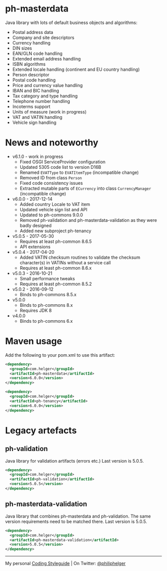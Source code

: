 # ph-masterdata

Java library with lots of default business objects and algorithms:
  * Postal address data
  * Company and site descriptors
  * Currency handling
  * DIN sizes
  * EAN/GLN code handling
  * Extended email address handling
  * ISBN algorithms
  * Extended locale handling (continent and EU country handling)
  * Person descriptor
  * Postal code handling
  * Price and currency value handling
  * IBAN and BIC handling
  * Tax category and type handling
  * Telephone number handling
  * Incoterms support
  * Units of measure (work in progress)
  * VAT and VATIN handling
  * Vehicle sign handling 

# News and noteworthy

* v6.1.0 - work in progress
  * Fixed OSGI ServiceProvider configuration
  * Updated 5305 code list to version D16B
  * Renamed `EVATType` to `EVATItemType` (incompatible change)
  * Removed ID from class `Person`
  * Fixed code consistency issues
  * Extracted mutable parts of `ECurrency` into class `CurrencyManager` (incompatible change)
* v6.0.0 - 2017-12-14
  * Added country Locale to VAT item
  * Updated vehicle sign list and API
  * Updated to ph-commons 9.0.0
  * Removed ph-validation and ph-masterdata-validation as they were badly designed
  * Added new subproject ph-tenancy
* v5.0.5 - 2017-05-30
  * Requires at least ph-common 8.6.5
  * API extensions
* v5.0.4 - 2017-04-20
  * Added VATIN checksum routines to validate the checksum character(s) in VATINs without a service call
  * Requires at least ph-common 8.6.x
* v5.0.3 - 2016-10-21
  * Small performance tweaks
  * Requires at least ph-common 8.5.2
* v5.0.2 - 2016-09-12
  * Binds to ph-commons 8.5.x
* v5.0.0
  * Binds to ph-commons 8.x
  * Requires JDK 8
* v4.0.0
  * Binds to ph-commons 6.x        

# Maven usage
Add the following to your pom.xml to use this artifact:
```xml
<dependency>
  <groupId>com.helger</groupId>
  <artifactId>ph-masterdata</artifactId>
  <version>6.0.0</version>
</dependency>
```

```xml
<dependency>
  <groupId>com.helger</groupId>
  <artifactId>ph-tenancy</artifactId>
  <version>6.0.0</version>
</dependency>
```


# Legacy artefacts
## ph-validation

Java library for validation artifacts (errors etc.)
Last version is 5.0.5.
```xml
<dependency>
  <groupId>com.helger</groupId>
  <artifactId>ph-validation</artifactId>
  <version>5.0.5</version>
</dependency>
```

## ph-masterdata-validation

Java library that combines ph-masterdata and ph-validation. The same version requirements need to be matched there.
Last version is 5.0.5.
```xml
<dependency>
  <groupId>com.helger</groupId>
  <artifactId>ph-masterdata-validation</artifactId>
  <version>5.0.5</version>
</dependency>
```

---

My personal [Coding Styleguide](https://github.com/phax/meta/blob/master/CodingStyleguide.md) |
On Twitter: <a href="https://twitter.com/philiphelger">@philiphelger</a>
